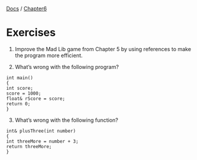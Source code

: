 [Docs](../../) / [Chapter6](../)
# Exercises

1. Improve the Mad Lib game from Chapter 5 by using references to make
the program more efficient.

2. What’s wrong with the following program?
```
int main()
{
int score;
score = 1000;
float& rScore = score;
return 0;
}
```

3. What’s wrong with the following function?
```
int& plusThree(int number)
{
int threeMore = number + 3;
return threeMore;
}
```